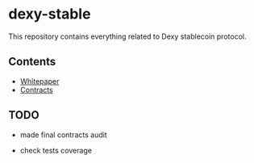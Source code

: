 # dexy-stable

This repository contains everything related to Dexy stablecoin protocol.

## Contents

* [Whitepaper](paper/dexy.pdf)
* [Contracts](contracts/)

## TODO

* made final contracts audit

* check tests coverage